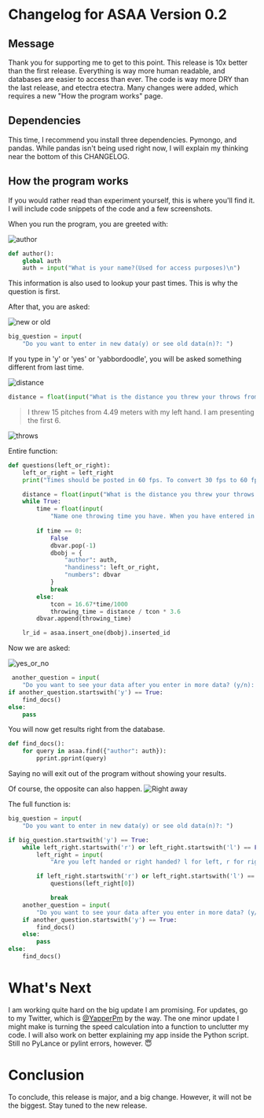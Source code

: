
# Changelog for ASAA Version 0.2

## Message
Thank you for supporting me to get to this point. This release is 10x better than the first release. Everything is way more human readable, and databases are easier to access than ever. The code is way more DRY than the last release, and etectra etectra. Many changes were added, which requires a new "How the program works" page.

## Dependencies
This time, I recommend you install three dependencies. Pymongo, and pandas. While pandas isn't being used right now, I will explain my thinking near the bottom of this CHANGELOG.

## How the program works
If you would rather read than experiment yourself, this is where you'll find it. I will include code snippets of the code and a few screenshots.

When you run the program, you are greeted with:

![author](https://bn1301files.storage.live.com/y4msSxjQBcbA1mNtkrfZdTwwdmqxx0odgroFUynQos1OSuuAPS3kGEMSMAxoT2Uo5W0A9ksc66ATjjAh6dTSfCULRSfFJo6hGI5zY4Uvv-g9M-o13_KublGyH-vq2L5nIq1hVBwge0yhHRYBwzA7bpTLJAyyW0wF1HGoTQPPSDNpv17VjWEnq1ixSUaI0mr6xIi?width=311&height=35&cropmode=none)

```python
def author():
    global auth
    auth = input("What is your name?(Used for access purposes)\n")
```

This information is also used to lookup your past times. This is why the question is first.

After that, you are asked: 

![new or old](https://bn1301files.storage.live.com/y4mrWbNToBGTa2b_ywW0t5gvgKCtg2ejji8SxwsaGdPXKvoa2UUPdshc7FoUnnQFqLt2L0Qc-VPChmMrukE3rvNzrGeajSym4XqYRTgOI7hpvlmaXgPvexuEtqJsLGvWWza3l7mnuro8NWObrfICYVXqjul26Gvd8jzvJhdMi6ArBcXpgVKAWNa9J_CRC9OqkEq?width=421&height=19&cropmode=none)

```python
big_question = input(
    "Do you want to enter in new data(y) or see old data(n)?: ")
```
If you type in 'y' or 'yes' or 'yabbordoodle', you will be asked something different from last time.

![distance](https://bn1301files.storage.live.com/y4maSKj3YQbt3-b5MAQkR_zd8BDBL0jF3xvT1kSasqv9ZKFAiViUZ69fiN-NeiWdMzHFuhbSJl5s8SDqkx691-I7sHOWTPA0BCKNK1AwG-0vU218cZvOJSOsGjUDAn0A4WMdUw825YUYgjT8uFjDOi7RbIyu4G8GXE-lO78dm7Yk_-Eluogno9m7l-QP-hwTf_2?width=710&height=19&cropmode=none)

```python
distance = float(input("What is the distance you threw your throws from? Use meters(to convert cm to m, divide by 100): "))
```

> I threw 15 pitches from 4.49 meters with my left hand. I am presenting the first 6.

![throws](https://bn1301files.storage.live.com/y4mUdzHcDabH3TMuv5fLiju3jA-qKUUXk0389gXEu3oRQVmta0FhXy0f_kOu0YK-8HPqi-Gpn4GF-HVnZRciZzOGb1sMKHP2PJ4yYBa7tsH8VAf9iLm32sKyxq8pw_ZGkhtiUZyJkkp4800ldoGB9X83G9HguT9j6PR4Wnyde0ZqstFkgZAmNB5uqWwj4w0Tt5N?width=621&height=124&cropmode=none)

Entire function:
```python
def questions(left_or_right):
    left_or_right = left_right
    print("Times should be posted in 60 fps. To convert 30 fps to 60 fps, take your number and multiply it by two.")

    distance = float(input("What is the distance you threw your throws from? Use meters(to convert cm to m, divide by 100): "))
    while True:
        time = float(input(
            "Name one throwing time you have. When you have entered in all your times, type in 0: "))
        
        if time == 0:
            False
            dbvar.pop(-1)
            dbobj = {
                "author": auth,
                "handiness": left_or_right,
                "numbers": dbvar
            }
            break
        else:
            tcon = 16.67*time/1000
            throwing_time = distance / tcon * 3.6
        dbvar.append(throwing_time)

    lr_id = asaa.insert_one(dbobj).inserted_id
```

Now we are asked:

![yes_or_no](https://bn1301files.storage.live.com/y4mX6k9kd9K3dKnPf8FPmkaZkMUwP2M69I3IQ8iWmPIH2W3R6tgommZOAY8Uyy3njsz045u1Bd9EuRyjO6oHVI8RPleYd-yXqI6PDsLXdImL9Psj0oJXyRjoZIo3Dz9NkxSX8ZEeAPF28aKpoTc9JD_VtZmidrFM5IDFxspBCp6peX-MmW018LfygG8BY-eek0L?width=480&height=21&cropmode=none)

```python
 another_question = input(
    "Do you want to see your data after you enter in more data? (y/n): ")
if another_question.startswith('y') == True:
    find_docs()
else:
    pass
```

You will now get results right from the database.

```python
def find_docs():
    for query in asaa.find({"author": auth}):
        pprint.pprint(query)
```

Saying no will exit out of the program without showing your results.

Of course, the opposite can also happen.
![Right away](https://bn1301files.storage.live.com/y4mDKuq_K-mg45O4EaMP9sbF_cMir5yI9hD2Y5V5iL2kcxC7TBnK8jnBAcuPzrb-gSUS4kGRH7fSmOpexw9SpFarlt7EXcnaU4yqVsizJZVfPIKd29FnbpVXj7LqFS3jLSpI0TH1Lz6ZfcvybUB1AusPd8E-8XMg1-vNup_mzhDGvWoadnz-X0iA3Js5IbDqIy3?width=420&height=152&cropmode=none)


The full function is: 
```python
big_question = input(
    "Do you want to enter in new data(y) or see old data(n)?: ")

if big_question.startswith('y') == True:
    while left_right.startswith('r') or left_right.startswith('l') == False:
        left_right = input(
            "Are you left handed or right handed? l for left, r for right: ")

        if left_right.startswith('r') or left_right.startswith('l') == True:
            questions(left_right[0])

            break
    another_question = input(
        "Do you want to see your data after you enter in more data? (y/n): ")
    if another_question.startswith('y') == True:
        find_docs()
    else:
        pass
else:
    find_docs()
```


# What's Next

I am working quite hard on the big update I am promising. For updates, go to my Twitter, which is [@YapperPm](https://twitter.com/YapperPm) by the way. The one minor update I might make is turning the speed calculation into a function to unclutter my code. I will also work on better explaining my app inside the Python script. Still no PyLance or pylint errors, however.
:innocent:

# Conclusion
To conclude, this release is major, and a big change. However, it will not be the biggest. Stay tuned to the new release.
